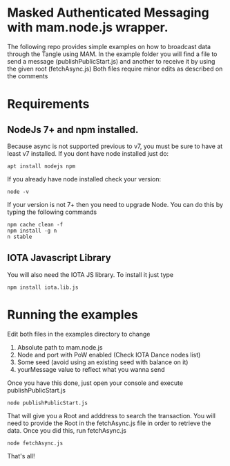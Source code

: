 # Masked Authenticated Messaging with mam.node.js wrapper. 

The following repo provides simple examples on how to broadcast data through the Tangle using MAM.
In the example folder you will find a file to send a message (publishPublicStart.js) and another to receive it by using the given root (fetchAsync.js)
Both files require minor edits as described on the comments

# Requirements

## NodeJs 7+ and npm installed. 
Because async is not supported previous to v7, you must be sure to have at least v7 installed. If you dont have node installed just do:

    apt install nodejs npm

If you already have node installed check your version: 

    node -v

If your version is not 7+ then you need to upgrade Node. You can do this by typing the following commands

    npm cache clean -f
    npm install -g n
    n stable

## IOTA Javascript Library

You will also need the IOTA JS library. To install it just type

    npm install iota.lib.js

# Running the examples

Edit both files in the examples directory to change
1) Absolute path to mam.node.js 
2) Node and port with PoW enabled (Check IOTA Dance nodes list)
3) Some seed (avoid using an existing seed with balance on it)
4) yourMessage value to reflect what you wanna send

Once you have this done, just open your console and execute publishPublicStart.js

    node publishPublicStart.js

That will give you a Root and adddress to search the transaction. You will need to provide the Root in the fetchAsync.js file in order to retrieve the data. Once you did this, run fetchAsync.js

    node fetchAsync.js

That's all!
